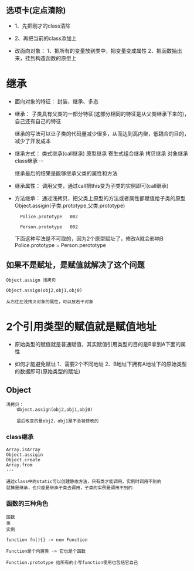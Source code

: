 ## 选项卡(定点清除)
- 1、先把刚才的class清除
- 2、再把当前的class添加上

- 改面向对象：
    1、把所有的变量放到类中，把变量变成属性
    2、把函数抽出来，挂到构造函数的原型上

# 继承
- 面向对象的特征：
    封装、继承、多态

- 继承：
    子类具有父类的一部分特征(这部分相同的特征是从父类继承下来的)，自己还有自己的特征

    继承的写法可以让子类的代码量减少很多，从而达到高内聚，低耦合的目的，减少了开发成本

- 继承方式：
    类式继承(call继承)
    原型继承
    寄生式组合继承
    拷贝继承
    对象继承
    class继承
    ···

    继承最后的结果是能够继承父类的属性和方法

- 继承属性：
    调用父类，通过call把this变为子类的实例即可(call继承)

- 方法继承：
    通过浅拷贝，把父类上原型的方法或者属性都赋值给子类的原型
    Object.assigin(子类.prototype,父类.prototype)





        Police.prototype   002

        Person.prototype   002

    下面这种写法是不可取的，因为2个原型赋址了，修改A就会影响B
    Police.prototype = Person.perototype


## 如果不是赋址，是赋值就解决了这个问题

    Object.assign 浅拷贝

    Object.assign(obj2,obj1,obj0)

    从右往左浅拷贝对象的属性，可以放若干对象

# 2个引用类型的赋值就是赋值地址

- 原始类型的赋值就是普通赋值，其实赋值引用类型的目的是B拿到A下面的属性

- 如何才能避免赋址
    1、需要2个不同地址
    2、B地址下拥有A地址下的原始类型的数据即可(原始类型的赋址)

## Object
    浅拷贝：
        Object.assign(obj2,obj1,obj0)

        最后改变的是obj2，obj1是不会被修改的

### class继承
    Array.isArray
    Object.assigin
    Object.create
    Array.from
    ···

    通过class中的static可以创建静态方法，只有类才能调用，实例时调用不到的
    就算是继承，也只能是继承子类去调用，子类的实例是调用不到的

### 函数的三种角色
    函数
    类
    实例

    function fn(){} -> new Function

    Function是个内置类 -> 它也是个函数

    Function.prototype 给所有的小写function使用也包括它自己